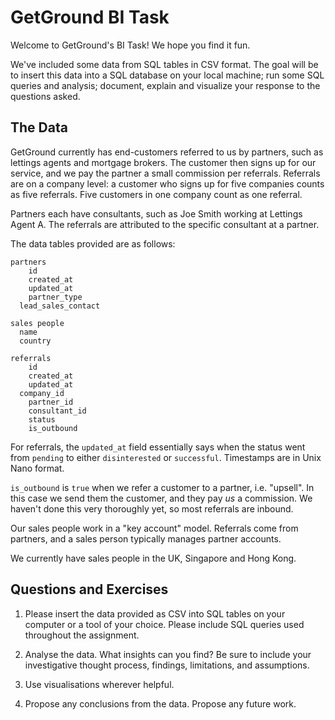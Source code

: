 # GetGround BI Task

Welcome to GetGround's BI Task! We hope you find it fun.

We've included some data from SQL tables in CSV format. The goal will be to insert this data into a SQL database on your local machine; run some SQL queries and analysis; document, explain and visualize your response to the questions asked.

## The Data

GetGround currently has end-customers referred to us by partners, such as lettings agents and mortgage brokers. The customer then signs up for our service, and we pay the partner a small commission per referrals. Referrals are on a company level: a customer who signs up for five companies counts as five referrals. Five customers in one company count as one referral.

Partners each have consultants, such as Joe Smith working at Lettings Agent A. The referrals are attributed to the specific consultant at a partner.

The data tables provided are as follows:

```
partners
	id
	created_at
	updated_at
	partner_type
  lead_sales_contact
```

```
sales people
  name
  country
```

```
referrals
	id
	created_at
	updated_at
  company_id
	partner_id
	consultant_id
	status
	is_outbound
```


For referrals, the `updated_at` field essentially says when the status went from `pending` to either `disinterested` or `successful`. Timestamps are in Unix Nano format.

`is_outbound` is `true` when we refer a customer to a partner, i.e. "upsell". In this case we send them the customer, and they pay _us_ a commission. We haven't done this very thoroughly yet, so most referrals are inbound.

Our sales people work in a "key account" model. Referrals come from partners, and a sales person typically manages partner accounts.

We currently have sales people in the UK, Singapore and Hong Kong.

## Questions and Exercises

1. Please insert the data provided as CSV into SQL tables on your computer or a tool of your choice. Please include SQL queries used throughout the assignment.

2. Analyse the data. What insights can you find? Be sure to include your investigative thought process, findings, limitations, and assumptions.

3. Use visualisations wherever helpful.

4. Propose any conclusions from the data. Propose any future work.

